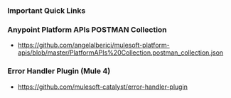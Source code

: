 ### Important Quick Links

### Anypoint Platform APIs POSTMAN Collection
- https://github.com/angelalberici/mulesoft-platform-apis/blob/master/PlatformAPIs%20Collection.postman_collection.json

### Error Handler Plugin (Mule 4)
- https://github.com/mulesoft-catalyst/error-handler-plugin
